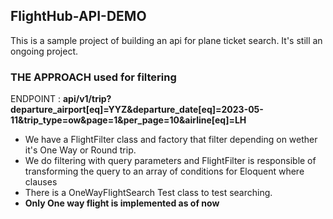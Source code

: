 

## FlightHub-API-DEMO

This is a sample project of building an api for plane ticket search.
It's still an ongoing project. 

### THE APPROACH used for filtering

ENDPOINT : **api/v1/trip?departure_airport[eq]=YYZ&departure_date[eq]=2023-05-11&trip_type=ow&page=1&per_page=10&airline[eq]=LH**

- We have a FlightFilter class and factory that filter depending on wether it's One Way or Round trip.
- We do filtering with query parameters and FlightFilter is responsible of transforming the query to an array of conditions for Eloquent where clauses
- There is a OneWayFlightSearch Test class to test searching.
- **Only One way flight is implemented as of now**
